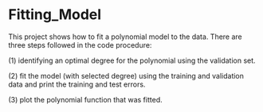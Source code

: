 # Fitting_Model

This project shows how to fit a polynomial model to the data. There are three steps followed in the code procedure:


(1) identifying an optimal degree for the polynomial using the validation set.

(2) fit the model (with selected degree) using the training and validation data and print the training and test errors.

(3) plot the polynomial function that was fitted.
